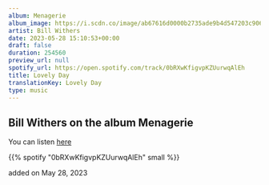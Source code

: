 ```yaml
---
album: Menagerie
album_image: https://i.scdn.co/image/ab67616d0000b2735ade9b4d547203c9061fc340
artist: Bill Withers
date: 2023-05-28 15:10:53+00:00
draft: false
duration: 254560
preview_url: null
spotify_url: https://open.spotify.com/track/0bRXwKfigvpKZUurwqAlEh
title: Lovely Day
translationKey: Lovely Day
type: music
---
```


## Bill Withers on the album Menagerie

You can listen [here](https://open.spotify.com/track/0bRXwKfigvpKZUurwqAlEh)

{{% spotify "0bRXwKfigvpKZUurwqAlEh" small %}}

added on May 28, 2023